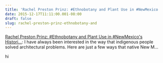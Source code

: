 ```yaml
---
title: 'Rachel Preston Prinz: #Ethnobotany and Plant Use in #NewMexico''s Histori...'
date: 2015-12-17T11:11:00.001-08:00
draft: false
slug: rachel-preston-prinz-ethnobotany-and
---
```


[Rachel Preston Prinz: #Ethnobotany and Plant Use in #NewMexico's Histori...](http://rachelprestonprinz.blogspot.com/2015/12/ethnobotany-and-plant-use-in-newmexicos.html?spref=bl): I have always been interested in the way that indigenous people solved architectural problems. Here are just a few ways that native New M...  
  
  
  
hi